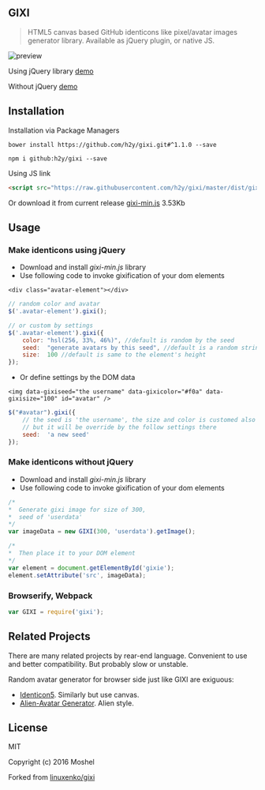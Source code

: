 ## GIXI

> HTML5 canvas based GitHub identicons like pixel/avatar images generator library. Available as jQuery plugin, or native JS.

![preview](https://raw.githubusercontent.com/h2y/gixi/master/examples/screenshot.png)

Using jQuery library [demo](https://github.com/h2y/gixi/blob/master/examples/jquery-example.html)

Without jQuery [demo](https://github.com/h2y/gixi/blob/master/examples/no-jquery-example.html)

## Installation

Installation via Package Managers

```shell
bower install https://github.com/h2y/gixi.git#^1.1.0 --save

npm i github:h2y/gixi --save
```

Using JS link

```html
<script src="https://raw.githubusercontent.com/h2y/gixi/master/dist/gixi-min.js"></script>
```

Or download it from current release [gixi-min.js](https://raw.githubusercontent.com/h2y/gixi/master/dist/gixi-min.js) 3.53Kb

## Usage

### Make identicons using jQuery

-   Download and install _gixi-min.js_ library
-   Use following code to invoke gixification of your dom elements

`<div class="avatar-element"></div>`

```js
// random color and avatar
$('.avatar-element').gixi();

// or custom by settings
$('.avatar-element').gixi({
    color: "hsl(256, 33%, 46%)", //default is random by the seed
    seed:  "generate avatars by this seed", //default is a random string
    size:  100 //default is same to the element's height
});
```

-   Or define settings by the DOM data

`<img data-gixiseed="the username" data-gixicolor="#f0a" data-gixisize="100" id="avatar" />`

```js
$("#avatar").gixi({
    // the seed is 'the username', the size and color is customed also
    // but it will be override by the follow settings there
    seed:  'a new seed'
});
```

### Make identicons without jQuery

-   Download and install _gixi-min.js_ library
-   Use following code to invoke gixification of your dom elements

```js
/*
*  Generate gixi image for size of 300,
*  seed of 'userdata'
*/
var imageData = new GIXI(300, 'userdata').getImage();

/*
*  Then place it to your DOM element
*/
var element = document.getElementById('gixie');
element.setAttribute('src', imageData);
```

### Browserify, Webpack

```js
var GIXI = require('gixi');
```

## Related Projects

There are many related projects by rear-end language.
Convenient to use and better compatibility.
But probably slow or unstable.

Random avatar generator for browser side just like GIXI are exiguous:

- [Identicon5](https://github.com/FrancisShanahan/Identicon5). Similarly but use canvas.
- [Alien-Avatar Generator](https://github.com/TimPietrusky/alien-avatar-generator). Alien style.

## License

MIT

Copyright (c) 2016 Moshel

Forked from [linuxenko/gixi](https://github.com/linuxenko/gixi)
